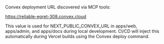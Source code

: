Convex deployment URL discovered via MCP tools:

https://reliable-egret-308.convex.cloud

This value is used for NEXT_PUBLIC_CONVEX_URL in apps/web, apps/admin, and apps/docs during local development. CI/CD will inject this automatically during Vercel builds using the Convex deploy command.

